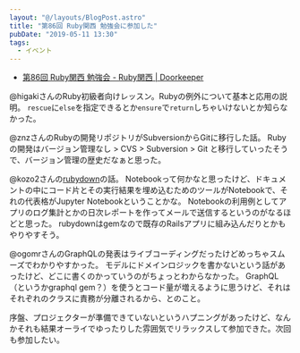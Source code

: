 ```yaml
---
layout: "@/layouts/BlogPost.astro"
title: "第86回 Ruby関西 勉強会に参加した"
pubDate: "2019-05-11 13:30"
tags:
  - イベント
---
```

- [第86回 Ruby関西 勉強会 - Ruby関西 | Doorkeeper](https://rubykansai.doorkeeper.jp/events/90011)

@higakiさんのRuby初級者向けレッスン。Rubyの例外について基本と応用の説明。
`rescue`に`else`を指定できるとか`ensure`で`return`しちゃいけないとか知らなかった。

@znzさんのRubyの開発リポジトリがSubversionからGitに移行した話。
Rubyの開発はバージョン管理なし \> CVS \> Subversion \> Git と移行していったそうで、バージョン管理の歴史だなぁと思った。

@kozo2さんの[rubydown](https://github.com/sciruby-jp/rubydown)の話。
Notebookって何かなと思ったけど、ドキュメントの中にコード片とその実行結果を埋め込むためのツールがNotebookで、それの代表格がJupyter Notebookということかな。
Notebookの利用例としてアプリのログ集計とかの日次レポートを作ってメールで送信するというのがなるほどと思った。
rubydownはgemなので既存のRailsアプリに組み込んだりとかもやりやすそう。

@ogomrさんのGraphQLの発表はライブコーディングだったけどめっちゃスムーズでわかりやすかった。
モデルにドメインロジックを書かないという話があったけど、どこに書くのかっていうのがちょっとわからなかった。
GraphQL（というかgraphql gem？）を使うとコード量が増えるように思うけど、それはそれぞれのクラスに責務が分離されるから、とのこと。

序盤、プロジェクターが準備できていないというハプニングがあったけど、なんかそれも結果オーライでゆったりした雰囲気でリラックスして参加できた。次回も参加したい。
